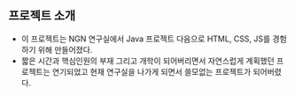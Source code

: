 ## 프로젝트 소개
- 이 프로젝트는 NGN 연구실에서 Java 프로젝트 다음으로 HTML, CSS, JS를 경험하기 위해 만들어졌다.
- 짧은 시간과 핵심인원의 부재 그리고 개학이 되어버리면서 자연스럽게 계획했던 프로젝트는 연기되었고 현재 연구실을 나가게 되면서 쓸모없는 프로젝트가 되어버렸다.
